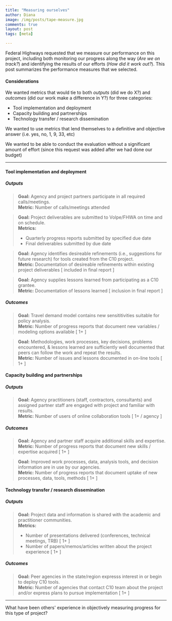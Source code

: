 ```yaml
---
title: "Measuring ourselves"
author: Diana
image: /img/posts/tape-measure.jpg
comments: true
layout: post
tags: [meta]

---
```


Federal Highways requested that we measure our performance on this project, including both monitoring our progress along the way (*Are we on track?*) and identifying the results of our efforts (*How did it work out?*).  This post summarizes the performance measures that we selected.

#### Considerations

We wanted metrics that would tie to both *outputs* (did we do X?) and *outcomes* 
(did our work make a difference in Y?) for three categories:

* Tool implementation and deployment
* Capacity building and partnerships
* Technology transfer / research dissemination

We wanted to use metrics that lend themselves to a definitive and objective answer (i.e. yes, no, 1, 9, 33, etc) 

We wanted to be able to conduct the evaluation without a significant amount of effort (since 
this request was added after we had done our budget)

<!--break-->

---

#### Tool implementation and deployment

##### Outputs
> **Goal:** Agency and project partners participate in all required calls/meetings.  
> **Metric:** Number of calls/meetings attended  
  
> **Goal:** Project deliverables are submitted to Volpe/FHWA on time and on schedule.  
> **Metrics:**
>
> * Quarterly progress reports submitted by specified due date
> * Final deliverables submitted by due date
  
> **Goal:** Agency identifies desireable refinements (i.e., suggestions for future research) for tools created from the C10 project.  
> **Metric:** Documentation of desireable refinements within existing project deliverables [ included in final report ]  
  
> **Goal:** Agency supplies lessons learned from participating as a C10 grantee.  
> **Metric:** Documentation of lessons learned [ inclusion in final report ] 

##### Outcomes

> **Goal:** Travel demand model contains new sensititivities suitable for policy analysis.  
> **Metric:** Number of progress reports that document new variables / modeling options available [ 1+ ]  
  
> **Goal:** Methodologies, work processes, key decisions, problems encountered, & lessons 
learned are sufficiently well documented that peers can follow the work and repeat the results.   
> **Metric:** Number of issues and lessons documented in on-line tools [ 1+ ]   

#### Capacity building and partnerships

##### Outputs

> **Goal:** Agency practitioners (staff, contractors, consultants) and assigned partner staff 
> are engaged with project and familiar with results.  
> **Metric:** Number of users of online collaboration tools [ 1+ / agency ]

##### Outcomes
  
> **Goal:** Agency and partner staff acquire additional skills and expertise.  
> **Metric:** Number of progress reports that document new skills / expertise acquired [ 1+ ]
  
> **Goal:** Improved work processes, data, analysis tools, and decision information are in use by our agencies.  
> **Metric:** Number of progress reports that document uptake of new processes, data, tools, methods [ 1+ ]

#### Technology transfer / research dissemination

##### Outputs
  
> **Goal:** Project data and information is shared with the academic and practitioner communities.   
> **Metrics:**  
>
> * Number of presentations delivered (conferences, technical meetings, TRB) [ 1+ ]
> * Number of papers/memos/articles written about the project experience  [ 1+ ] 

##### Outcomes
> **Goal:** Peer agencies in the state/region expresss interest in or begin to deploy C10 tools.  
> **Metric:** Number of agencies that contact C10 team about the project and/or express plans 
to pursue implementation   [ 1+ ] 

---

What have been others' experience in objectively measuring progress for this type of project?
